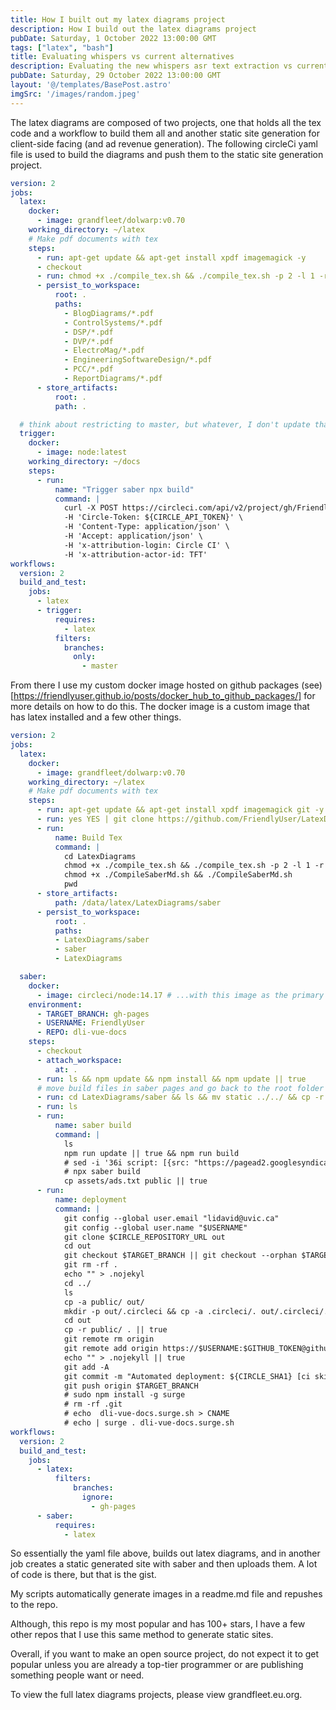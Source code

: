 ```yaml
---
title: How I built out my latex diagrams project
description: How I build out the latex diagrams project
pubDate: Saturday, 1 October 2022 13:00:00 GMT
tags: ["latex", "bash"]
title: Evaluating whispers vs current alternatives
description: Evaluating the new whispers asr text extraction vs current options like wit.ai
pubDate: Saturday, 29 October 2022 13:00:00 GMT
layout: '@/templates/BasePost.astro'
imgSrc: '/images/random.jpeg'
---
```


The latex diagrams are composed of two projects, one that holds all the tex code and a workflow to build them all and another static site generation for client-side facing (and ad revenue generation). The following circleCi yaml file is used to build the diagrams and push them to the static site generation project.

```yaml
version: 2
jobs:
  latex:
    docker:
      - image: grandfleet/dolwarp:v0.70
    working_directory: ~/latex
    # Make pdf documents with tex
    steps:
      - run: apt-get update && apt-get install xpdf imagemagick -y
      - checkout
      - run: chmod +x ./compile_tex.sh && ./compile_tex.sh -p 2 -l 1 -r 1 -o ReadMe.md
      - persist_to_workspace:
          root: .
          paths: 
            - BlogDiagrams/*.pdf
            - ControlSystems/*.pdf
            - DSP/*.pdf
            - DVP/*.pdf
            - ElectroMag/*.pdf
            - EngineeringSoftwareDesign/*.pdf
            - PCC/*.pdf
            - ReportDiagrams/*.pdf
      - store_artifacts:
          root: .
          path: .

  # think about restricting to master, but whatever, I don't update that much
  trigger:
    docker:
      - image: node:latest
    working_directory: ~/docs
    steps:
      - run:
          name: "Trigger saber npx build"
          command: | 
            curl -X POST https://circleci.com/api/v2/project/gh/FriendlyUser/dli-vue-docs/pipeline?circle_token=${CIRCLE_API_TOKEN} \
            -H 'Circle-Token: ${CIRCLE_API_TOKEN}' \
            -H 'Content-Type: application/json' \
            -H 'Accept: application/json' \
            -H 'x-attribution-login: Circle CI' \
            -H 'x-attribution-actor-id: TFT'
workflows:
  version: 2
  build_and_test:
    jobs:
      - latex
      - trigger:
          requires:
            - latex
          filters:
            branches:
              only:
                - master
```

From there I use my custom docker image hosted on github packages (see)[https://friendlyuser.github.io/posts/docker_hub_to_github_packages/] for more details on how to do this. The docker image is a custom image that has latex installed and a few other things.

```yaml
version: 2
jobs:
  latex:
    docker:
      - image: grandfleet/dolwarp:v0.70
    working_directory: ~/latex
    # Make pdf documents with tex
    steps:
      - run: apt-get update && apt-get install xpdf imagemagick git -y
      - run: yes YES | git clone https://github.com/FriendlyUser/LatexDiagrams.git || true
      - run:
          name: Build Tex
          command: |
            cd LatexDiagrams
            chmod +x ./compile_tex.sh && ./compile_tex.sh -p 2 -l 1 -r 1 -o ReadMe.md || true
            chmod +x ./CompileSaberMd.sh && ./CompileSaberMd.sh
            pwd
      - store_artifacts:
          path: /data/latex/LatexDiagrams/saber
      - persist_to_workspace:
          root: .
          paths:
          - LatexDiagrams/saber
          - saber
          - LatexDiagrams

  saber:
    docker:
      - image: circleci/node:14.17 # ...with this image as the primary container; this is where all `steps` will run
    environment:
      - TARGET_BRANCH: gh-pages
      - USERNAME: FriendlyUser
      - REPO: dli-vue-docs
    steps:
      - checkout
      - attach_workspace:
          at: .
      - run: ls && npm update && npm install && npm update || true
      # move build files in saber pages and go back to the root folder
      - run: cd LatexDiagrams/saber && ls && mv static ../../ && cp -r pages ../../ && cd ../../
      - run: ls
      - run: 
          name: saber build
          command: |
            ls
            npm run update || true && npm run build
            # sed -i '36i script: [{src: "https://pagead2.googlesyndication.com/pagead/js/adsbygoogle.js", "data-ad-client": "ca-pub-2479144310234386", async: true }]' saber-browser.js
            # npx saber build
            cp assets/ads.txt public || true
      - run:
          name: deployment
          command: |
            git config --global user.email "lidavid@uvic.ca"
            git config --global user.name "$USERNAME"
            git clone $CIRCLE_REPOSITORY_URL out
            cd out
            git checkout $TARGET_BRANCH || git checkout --orphan $TARGET_BRANCH
            git rm -rf .
            echo "" > .nojekyl
            cd ../
            ls
            cp -a public/ out/
            mkdir -p out/.circleci && cp -a .circleci/. out/.circleci/.
            cd out
            cp -r public/ . || true
            git remote rm origin
            git remote add origin https://$USERNAME:$GITHUB_TOKEN@github.com/$USERNAME/$REPO.git
            echo "" > .nojekyll || true
            git add -A
            git commit -m "Automated deployment: ${CIRCLE_SHA1} [ci skip]" --allow-empty
            git push origin $TARGET_BRANCH
            # sudo npm install -g surge
            # rm -rf .git
            # echo  dli-vue-docs.surge.sh > CNAME
            # echo | surge . dli-vue-docs.surge.sh
workflows:
  version: 2
  build_and_test:
    jobs:
      - latex:
          filters:
              branches:
                ignore:
                  - gh-pages
      - saber:
          requires:
            - latex
```

So essentially the yaml file above, builds out latex diagrams, and in another job creates a static generated site with saber and then uploads them. A lot of code is there, but that is the gist.

My scripts automatically generate images in a readme.md file and repushes to the repo.

Although, this repo is my most popular and has 100+ stars, I have a few other repos that I use this same method to generate static sites.

Overall, if you want to make an open source project, do not expect it to get popular unless you are already a top-tier programmer or are publishing something people want or need.


To view the full latex diagrams projects, please view grandfleet.eu.org.


